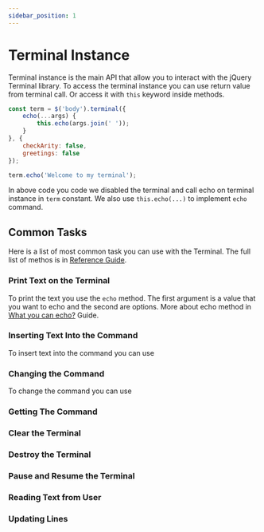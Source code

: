 ```yaml
---
sidebar_position: 1
---
```


# Terminal Instance

Terminal instance is the main API that allow you to interact with the jQuery Terminal library. To
access the terminal instance you can use return value from terminal call. Or access it with `this`
keyword inside methods.

```javascript
const term = $('body').terminal({
    echo(...args) {
        this.echo(args.join(' '));
    }
}, {
    checkArity: false,
    greetings: false
});

term.echo('Welcome to my terminal');
```

In above code you code we disabled the terminal and call echo on terminal instance in `term`
constant.  We also use `this.echo(...)` to implement `echo` command.

## Common Tasks

Here is a list of most common task you can use with the Terminal. The full list of methos is in
[Reference Guide](#???).

### Print Text on the Terminal

To print the text you use the `echo` method. The first argument is a value that you want to echo and
the second are options. More about echo method in [What you can echo?](/docs/deep-dive/echo) Guide.

### Inserting Text Into the Command

To insert text into the command you can use 

### Changing the Command

To change the command you can use 

### Getting The Command

### Clear the Terminal

### Destroy the Terminal

### Pause and Resume the Terminal

### Reading Text from User

### Updating Lines
